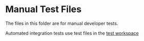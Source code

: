 # Manual Test Files

The files in this folder are for manual developer tests.

Automated integration tests use test files in the [test workspace](../src/test/workspace/badMarkdown/md)
